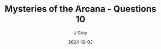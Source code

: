 ---
title: 'Mysteries of the Arcana - Questions 10'
alt: 'Questions'
date: '2024-10-03'
author: 'J Gray'
artist: 'Gennifer'
---